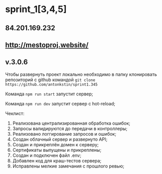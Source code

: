 # sprint_1[3,4,5]

## 84.201.169.232
## http://mestoproj.website/

## v.3.0.6

Чтобы развернуть проект локально необходимо в папку
клонировать репозиторий с github командой 
`git clone https://github.com/antonkstin/sprint1.345`

Команда `npm run start` запустит сервер;

Команда `npm run dev` запустит сервер с hot-reload;

Чеклист:

1. Реализована централизированная обработка ошибок;
2. Запросы валидируются до передачи в контроллеры;
3. Реализовано логгирование запросов и ошибок;
4. Создан облачный сервер и развернуто API;
5. Создан и прикреплён домен к серверу;
6. Сертификаты выпущены и прикреплены;
7. Создан и подключен файл .env;
8. Добавлен код для краш-тестов сервера;
9. Исправлены мелкие замечания с прошлого ревью;
